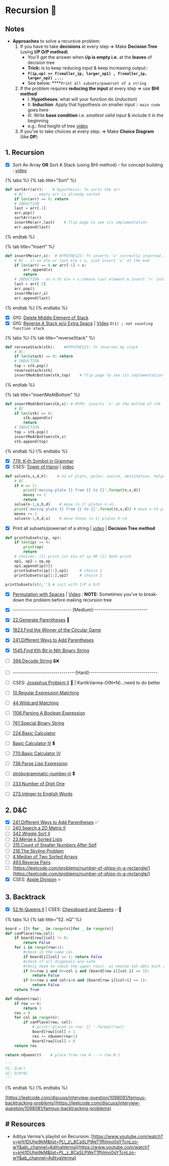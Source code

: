 # Recursion 💪

## Notes

* **Approaches** to solve a recursive problem:
  1. If you have to take **decisions** at every step =&gt; Make **Decision Tree** \(using **I/P O/P method**\)
     * You'll get the answer when **i/p is empty i.e.** at the **leaves** of decision tree
     * **Trick:** is to keep reducing input & keep increasing output::
     * **`f(ip,op) => f(smaller_ip, larger_op1) , f(smaller_ip, larger_op2) ,...`** 
     * See below:  ****`Print all subsets/powerset of a string`
  2. If the problem requires **reducing the input** at every step =&gt; use **BHI method**
     * I. **Hypotheses**: what will your function do \(_induction_\)
     * II. **Induction**: Apply that hypothesis on smaller input :: `main code` goes here
     * III. Write **base condition** i.e. _smallest valid input_ & include it in the beginning 
     * e.g.: find height of tree [video](https://www.youtube.com/watch?v=aqLTbtWh40E&list=PL_z_8CaSLPWeT1ffjiImo0sYTcnLzo-wY&index=5&ab_channel=AdityaVerma')
  3. If you've to take choices at every step: =&gt; Make **Choice Diagram** \(like **DP**\)

## 1. Recursion

* [x] Sort An Array **OR** Sort A Stack \(using BHI method\) - for concept building : [video](https://www.youtube.com/watch?v=AZ4jEY_JAVc&list=PL_z_8CaSLPWeT1ffjiImo0sYTcnLzo-wY&index=6&ab_channel=AdityaVerma)

{% tabs %}
{% tab title="Sort" %}
```python
def sortArr(arr):    # Hypothesis: fn sorts the arr
    # BC:    - empty arr is already sorted
    if len(arr) == 0: return 
    # INDUCTION
    last = arr[-1]
    arr.pop()
    sortArr(arr)
    insertMe(arr,last)    # flip page to see its implementation
    arr.append(last)
```
{% endtab %}

{% tab title="Insert" %}
```python
def insertMe(arr,x):  # HYPOTHESIS: fn inserts 'x' correctly inserted at its position in 'arr'
    # BC : if no ele or last ele < x, just insert 'x' at the end
    if len(arr) == 0 or arr[-1] < x:
        arr.append(x)
        return
    # INDUCTION - as n-th ele > x;remove last element & insert 'x' into arr[0:n-1] 
    last = arr[-1]
    arr.pop()
    insertMe(arr,x)
    arr.append(last)
```
{% endtab %}
{% endtabs %}

* [x] GfG: [Delete Middle Element of Stack](https://www.geeksforgeeks.org/delete-middle-element-stack/)
* [x] GfG: [Reverse A Stack w/o Extra Space](https://www.geeksforgeeks.org/reverse-a-stack-using-recursion/)  \| [Video](https://www.youtube.com/watch?v=8YXQ68oHjAs&list=PL_z_8CaSLPWeT1ffjiImo0sYTcnLzo-wY&index=9&ab_channel=AdityaVerma) `O(1) ; not counting function stack`

{% tabs %}
{% tab title="reverseStack" %}
```python
def rerveseStack(stk):    #HYPOTHESIS: fn reverses my stack
    # BC:
    if len(stack) == 0: return
    # INDUCTION
    top = stk.pop()
    reverseStack(stk)
    insertMeAtBottom(stk,top)    # flip page to see its implementation
```
{% endtab %}

{% tab title="insertMeAtBottom" %}
```python
def insertMeAtBottom(stk,x): # HYPO: inserts 'x' at the bottom of stk
    # BC
    if len(stk) == 0:
        stk.append(x)
        return
    # INDUCTION
    top = stk.pop()
    insertMeAtBottom(stk,x)
    stk.append(top)
```
{% endtab %}
{% endtabs %}

* [x] [779. K-th Symbol in Grammar](https://leetcode.com/problems/k-th-symbol-in-grammar/)
* [x] CSES: [Tower of Hanoi](https://cses.fi/problemset/task/2165) \| [video](https://www.youtube.com/watch?v=l45md3RYX7c&list=PL_z_8CaSLPWeT1ffjiImo0sYTcnLzo-wY&index=11&ab_channel=AdityaVerma) 

```python
def solve(n,s,d,h):    # no of plats, poles: source, destination, helper
    # BC
    if n == 1:
        print('moving plate {} from {} to {}'.format(n,s,d))
        moves += 1
        return
    solve(n-1,s,h,d)    # move (n-1) plates s->h
    print('moving plate {} from {} to {}'.format(n,s,d)) # move n-th plate s->d
    moves += 1
    solve(n-1,h,d,s)    # move those (n-1) plates h->d    
```

* [x] Print all subsets/powerset of a string \| [video](https://www.youtube.com/watch?v=Yg5a2FxU4Fo&list=PL_z_8CaSLPWeT1ffjiImo0sYTcnLzo-wY&index=12&ab_channel=AdityaVerma) \| **Decision Tree method**

```python
def printSubsets(ip, op):
    if len(ip) == 0:
        print(op)
        return
    # choices: (1) print 1st ele of ip OR (2) dont print
    op1, op2 = op,op
    op1.append(ip[0])
    printSubsets(ip[1:],op1)     # choice 1
    printSubsets(ip[1:],op2)     # choice 2
    
printSubsets(str,'') # init with I/P & O/P
```

* [x] [Permutation with Spaces](https://practice.geeksforgeeks.org/problems/permutation-with-spaces3627/1) \| [Video](https://www.youtube.com/watch?v=1cspuQ6qHW0&list=PL_z_8CaSLPWeT1ffjiImo0sYTcnLzo-wY&index=14&ab_channel=AdityaVerma) : **NOTE:** Sometimes you've to break-down the problem before making recursion tree
* [x] ----------------------------- \[Medium\]---------------------------
* [x] [22.Generate Parentheses](https://leetcode.com/problems/generate-parentheses/) 🚀
* [x] [1823.Find the Winner of the Circular Game](https://leetcode.com/problems/find-the-winner-of-the-circular-game/)
* [x] [241.Different Ways to Add Parentheses](https://leetcode.com/problems/different-ways-to-add-parentheses/)
* [x] [1545.Find Kth Bit in Nth Binary String](https://leetcode.com/problems/find-kth-bit-in-nth-binary-string/)
* [ ] [394.Decode String](https://leetcode.com/problems/decode-string/) 🔒❌
* [ ] -------------------------------\[Hard\]----------------------------------
* [ ] CSES: [Josephus Problem II](https://cses.fi/problemset/task/2163) 🐽 \| KartikVarma-O\(N\*N\)...need to do better
* [ ] [10.Regular Expression Matching](https://leetcode.com/problems/regular-expression-matching/)
* [ ] [44.Wildcard Matching](https://leetcode.com/problems/wildcard-matching/)
* [ ] [1106.Parsing A Boolean Expression](https://leetcode.com/problems/parsing-a-boolean-expression/)
* [ ] [761.Special Binary String](https://leetcode.com/problems/special-binary-string/)
* [ ] [224.Basic Calculator](https://leetcode.com/problems/basic-calculator/)
* [ ] [Basic Calculator III](https://leetcode.com/problems/basic-calculator-iii/) 💲
* [ ] [770.Basic Calculator IV](https://leetcode.com/problems/basic-calculator-iv/)
* [ ] [736.Parse Lisp Expression](https://leetcode.com/problems/parse-lisp-expression/)
* [ ] [strobogrammatic-number-iii](https://leetcode.com/problems/strobogrammatic-number-iii/) 💲
* [ ] [233.Number of Digit One](https://leetcode.com/problems/number-of-digit-one/)
* [ ] [273.Integer to English Words](https://leetcode.com/problems/integer-to-english-words/)



## 2. D&C

* [x] [241.Different Ways to Add Parentheses](https://leetcode.com/problems/different-ways-to-add-parentheses/) ✅
* [ ] [240.Search a 2D Matrix II](https://leetcode.com/problems/search-a-2d-matrix-ii/)
* [ ] [342.Wiggle Sort II](https://leetcode.com/problems/wiggle-sort-ii/)
* [ ] [23.Merge k Sorted Lists](https://leetcode.com/problems/merge-k-sorted-lists/)
* [ ] [315.Count of Smaller Numbers After Self](https://leetcode.com/problems/count-of-smaller-numbers-after-self/)
* [ ] [218.The Skyline Problem](https://leetcode.com/problems/the-skyline-problem/)
* [ ] [4.Median of Two Sorted Arrays](https://leetcode.com/problems/median-of-two-sorted-arrays/)
* [ ] [493.Reverse Pairs](https://leetcode.com/problems/reverse-pairs/)
* [ ] [https://leetcode.com/problems/number-of-ships-in-a-rectangle/](https://leetcode.com/problems/number-of-ships-in-a-rectangle/)
* [x] CSES: [Apple Division](https://cses.fi/problemset/result/2572485/) ⭐️

## 3. Backtrack

* [x] [52.N-Queens II](https://leetcode.com/problems/n-queens-ii/) \| CSES: [Chessboard and Queens](https://cses.fi/problemset/task/1624) ✅🚀

{% tabs %}
{% tab title="52. nQ" %}
```python
board = [[0 for _ in range(n)]for _ in range(n)]
def canPlace(row,col):
    if board[row][col] != 0:
        return False
    for i in range(row+1):
        #check in the same col
        if board[i][col] == 1: return False
        #check if all diagonals are safe
        #(Only need to check the upper rows)- as neeche toh abhi kuch rkha hi nhi
        if 0<=row-i and 0<=col-i and (board[row-i][col-i] == 1):
            return False
        if 0<=row-i and col+i<n and (board[row-i][col+i] == 1):
            return False
    return True

def nQueen(row):
    if row == n:
        return 1
    res = 0
    for col in range(n):
        if canPlace(row, col):
            # print('placed in row: {} '.format(row))
            board[row][col] = 1
            res += nQueen(row+1)
            board[row][col] = 0
    return res

return nQueen(0)    # place from row 0 ---> row N-1

'''
TC: O(N!)
SC: O(N*N)
'''

```
{% endtab %}
{% endtabs %}

[https://leetcode.com/discuss/interview-question/1098081/famous-backtracking-problems](https://leetcode.com/discuss/interview-question/1098081/famous-backtracking-problems)







## \# Resources

* Aditya Verma's playlist on Recursion: [https://www.youtube.com/watch?v=kHi1DUhp9kM&list=PL\_z\_8CaSLPWeT1ffjiImo0sYTcnLzo-wY&ab\_channel=AdityaVerma](https://www.youtube.com/watch?v=kHi1DUhp9kM&list=PL_z_8CaSLPWeT1ffjiImo0sYTcnLzo-wY&ab_channel=AdityaVerma)

